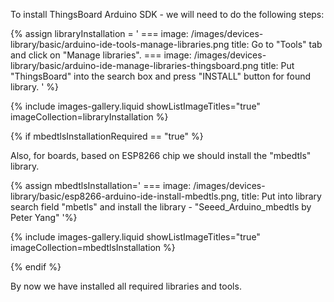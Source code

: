 To install ThingsBoard Arduino SDK - we will need to do the following steps:  

{% assign libraryInstallation = '
    ===
        image: /images/devices-library/basic/arduino-ide-tools-manage-libraries.png
        title: Go to "Tools" tab and click on "Manage libraries".
    ===
        image: /images/devices-library/basic/arduino-ide-manage-libraries-thingsboard.png
        title: Put "ThingsBoard" into the search box and press "INSTALL" button for found library.
' 
%}

{% include images-gallery.liquid showListImageTitles="true" imageCollection=libraryInstallation %}    

{% if mbedtlsInstallationRequired == "true" %}

Also, for boards, based on ESP8266 chip we should install the "mbedtls" library.  

{% assign mbedtlsInstallation='
    ===
        image: /images/devices-library/basic/esp8266-arduino-ide-install-mbedtls.png,
        title: Put into library search field "mbetls" and install the library - "Seeed_Arduino_mbedtls by Peter Yang"
'%}

{% include images-gallery.liquid showListImageTitles="true" imageCollection=mbedtlsInstallation %}

{% endif %}

By now we have installed all required libraries and tools.  